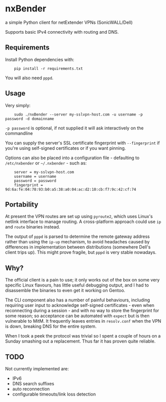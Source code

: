 # nxBender

a simple Python client for netExtender VPNs (SonicWALL/Dell)

Supports basic IPv4 connectivity with routing and DNS.

## Requirements

Install Python dependencies with:

```
    pip install -r requirements.txt
```

You will also need `pppd`.

## Usage

Very simply:

```
    sudo ./nxBender --server my-sslvpn-host.com -u username -p password -d domainname
```
`-p password`  is optional, if not supplied it will ask interactively on the commandline

You can supply the server's SSL certificate fingerprint with `--fingerprint` if
you're using self-signed certificates or if you want pinning.

Options can also be placed into a configuration file - defaulting to
`/etc/nxbender` or `~/.nxbender` - such as:

```
    server = my-sslvpn-host.com
    username = username
    password = password
    fingerprint = 9d:6a:fe:04:78:93:b0:a5:38:a0:04:ac:d2:10:cb:f7:9c:42:cf:74
```

## Portability

At present the VPN routes are set up using `pyroute2`, which uses Linux's
netlink interface to manage routing. A cross-platform approach could use `ip`
and `route` binaries instead.

The output of `pppd` is parsed to determine the remote gateway address rather
than using the `ip-up` mechanism, to avoid headaches caused by differences in
implementation between distributions (somewhere Dell's client trips up). This
might prove fragile, but `pppd` is very stable nowadays.

## Why?

The official client is a pain to use; it only works out of the box on some
very specific Linux flavours, has little useful debugging output, and I had to
disassemble the binaries to even get it working on Gentoo.

The CLI component also has a number of painful behaviours, including requiring
user input to acknowledge self-signed certificates - even when reconnecting
during a session - and with no way to store the fingerprint for some reason;
so acceptance can be automated with `expect` but is then vulnerable to MitM.
It frequently leaves entries in `resolv.conf` when the VPN is down, breaking
DNS for the entire system.

When I took a peek the protocol was trivial so I spent a couple of hours on a
Sunday smashing out a replacement. Thus far it has proven quite reliable.

## TODO

Not currently implemented are:

- IPv6
- DNS search suffixes
- auto reconnection
- configurable timeouts/link loss detection
